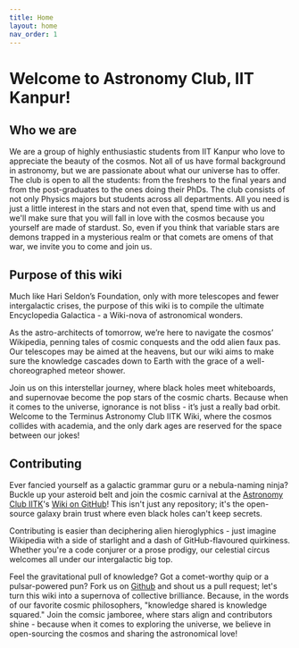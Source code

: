 ```yaml
---
title: Home
layout: home
nav_order: 1
---
```


# Welcome to Astronomy Club, IIT Kanpur!

## Who we are

We are a group of highly enthusiastic students from IIT Kanpur who love to appreciate the beauty of the cosmos. Not all of us have formal background in astronomy, but we are passionate about what our universe has to offer. The club is open to all the students: from the freshers to the final years and from the post-graduates to the ones doing their PhDs. The club consists of not only Physics majors but students across all departments. All you need is just a little interest in the stars and not even that, spend time with us and we'll make sure that you will fall in love with the cosmos because you yourself are made of stardust. So, even if you think that variable stars are demons trapped in a mysterious realm or that comets are omens of that war, we invite you to come and join us.

## Purpose of this wiki

Much like Hari Seldon’s Foundation, only with more telescopes and fewer intergalactic crises, the purpose of this wiki is to compile the ultimate Encyclopedia Galactica - a Wiki-nova of astronomical wonders.

As the astro-architects of tomorrow, we’re here to navigate the cosmos’ Wikipedia, penning tales of cosmic conquests and the odd alien faux pas. Our telescopes may be aimed at the heavens, but our wiki aims to make sure the knowledge cascades down to Earth with the grace of a well-choreographed meteor shower.

Join us on this interstellar journey, where black holes meet whiteboards, and supernovae become the pop stars of the cosmic charts. Because when it comes to the universe, ignorance is not bliss - it’s just a really bad orbit. Welcome to the Terminus Astronomy Club IITK Wiki, where the cosmos collides with academia, and the only dark ages are reserved for the space between our jokes!

## Contributing

Ever fancied yourself as a galactic grammar guru or a nebula-naming ninja? Buckle up your asteroid belt and join the cosmic carnival at the [Astronomy Club IITK](../)'s [Wiki on GitHub](https://github.com/astroclubiitk/wiki)! This isn't just any repository; it's the open-source galaxy brain trust where even black holes can't keep secrets.

Contributing is easier than deciphering alien hieroglyphics - just imagine Wikipedia with a side of starlight and a dash of GitHub-flavoured quirkiness. Whether you're a code conjurer or a prose prodigy, our celestial circus welcomes all under our intergalactic big top.

Feel the gravitational pull of knowledge? Got a comet-worthy quip or a pulsar-powered pun? Fork us on [Github](https://github.com/astroclubiitk/wiki) and shout us a pull request; let's turn this wiki into a supernova of collective brilliance. Because, in the words of our favorite cosmic philosophers, "knowledge shared is knowledge squared." Join the comsic jamboree, where stars align and contributors shine - because when it comes to exploring the universe, we believe in open-sourcing the cosmos and sharing the astronomical love!
